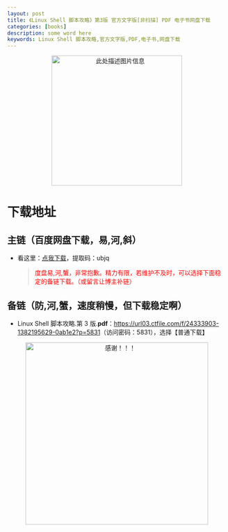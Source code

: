 ```yaml
---
layout: post
title: 《Linux Shell 脚本攻略》第3版 官方文字版[非扫描] PDF 电子书网盘下载
categories: [books]
description: some word here
keywords: Linux Shell 脚本攻略,官方文字版,PDF,电子书,网盘下载
---
```


<div align="center"><img src="https://pic.imgdb.cn/item/67063d46d29ded1a8c82b667.png" alt="此处描述图片信息" width="300px" height="auto"></div>

# 下载地址

## 主链（百度网盘下载，易,河,斜）

- 看这里：[点我下载](https://pan.baidu.com/s/1iMXUbSbtZQZjDcqDmnWUyw?pwd=ubjq)，提取码：ubjq

  > <p style="color:red" >度盘易,河,蟹，非常抱歉。精力有限，若维护不及时，可以选择下面稳定的备链下载。（或留言让博主补链）</p>

## 备链（防,河,蟹，速度稍慢，但下载稳定啊）

- Linux Shell 脚本攻略.第 3 版.**pdf**：<https://url03.ctfile.com/f/24333903-1382195629-0ab1e2?p=5831>（访问密码：5831），选择【普通下载】

<div align="center"><img src="https://pic.imgdb.cn/item/6707df6bd29ded1a8ce37031.gif" alt="感谢！！！" width="420px" height="auto"/></div>
